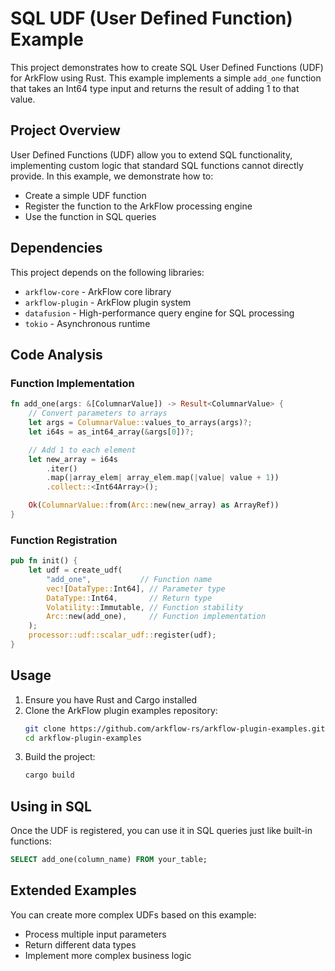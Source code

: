 # SQL UDF (User Defined Function) Example

This project demonstrates how to create SQL User Defined Functions (UDF) for ArkFlow using Rust. This example implements a simple `add_one` function that takes an Int64 type input and returns the result of adding 1 to that value.

## Project Overview

User Defined Functions (UDF) allow you to extend SQL functionality, implementing custom logic that standard SQL functions cannot directly provide. In this example, we demonstrate how to:

- Create a simple UDF function
- Register the function to the ArkFlow processing engine
- Use the function in SQL queries

## Dependencies

This project depends on the following libraries:

- `arkflow-core` - ArkFlow core library
- `arkflow-plugin` - ArkFlow plugin system
- `datafusion` - High-performance query engine for SQL processing
- `tokio` - Asynchronous runtime

## Code Analysis

### Function Implementation

```rust
fn add_one(args: &[ColumnarValue]) -> Result<ColumnarValue> {
    // Convert parameters to arrays
    let args = ColumnarValue::values_to_arrays(args)?;
    let i64s = as_int64_array(&args[0])?;

    // Add 1 to each element
    let new_array = i64s
        .iter()
        .map(|array_elem| array_elem.map(|value| value + 1))
        .collect::<Int64Array>();

    Ok(ColumnarValue::from(Arc::new(new_array) as ArrayRef))
}
```

### Function Registration

```rust
pub fn init() {
    let udf = create_udf(
        "add_one",           // Function name
        vec![DataType::Int64], // Parameter type
        DataType::Int64,       // Return type
        Volatility::Immutable, // Function stability
        Arc::new(add_one),     // Function implementation
    );
    processor::udf::scalar_udf::register(udf);
}
```

## Usage

1. Ensure you have Rust and Cargo installed
2. Clone the ArkFlow plugin examples repository:
   ```bash
   git clone https://github.com/arkflow-rs/arkflow-plugin-examples.git
   cd arkflow-plugin-examples
   ```
3. Build the project:
   ```bash
   cargo build
   ```

## Using in SQL

Once the UDF is registered, you can use it in SQL queries just like built-in functions:

```sql
SELECT add_one(column_name) FROM your_table;
```

## Extended Examples

You can create more complex UDFs based on this example:

- Process multiple input parameters
- Return different data types
- Implement more complex business logic